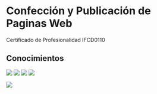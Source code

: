# Confección y Publicación de Paginas Web
Certificado de Profesionalidad IFCD0110

## Conocimientos
<p><div style="justify-content:space-between; ">
	<img src="https://img.shields.io/badge/HTML5-E34F26?style=for-the-badge&logo=html5&logoColor=white"/>
	<img src="https://img.shields.io/badge/CSS3-1572B6?style=for-the-badge&logo=css3&logoColor=white"/>
	<img src="https://img.shields.io/badge/JavaScript-323330?style=for-the-badge&logo=javascript&logoColor=F7DF1E"/>
	<img src="https://img.shields.io/badge/PHP-777BB4?style=for-the-badge&logo=php&logoColor=white"/>	
</div></p>


<p><div style="justify-content:space-between; ">
	<img src="https://img.shields.io/badge/MySQL-005C84?style=for-the-badge&logo=mysql&logoColor=white"/>
</div></p>
